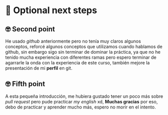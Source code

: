 # :wave: Optional next steps 

## 🤓 Second point

He usado _github_ anteriormente pero no tenía muy claros algunos conceptos, reforcé algunos conceptos que utilizamos cuando hablamos de github, sin embargo sigo sin terminar de dominar la práctica, ya que no he tenido mucha experiencia con diferentes ramas pero espero terminar de agarrarle la onda con la experiencia de este curso, también mejore la presentación de mi **perfil** en git.

## 🤓 Fifth point

A esta pequeña introducción, me hubiera gustado tener un poco más sobre *pull request* pero pude practicar _my english_ xd, **Muchas gracias** por eso, debo de practicar y aprender mucho más, espero no morir en el intento.

